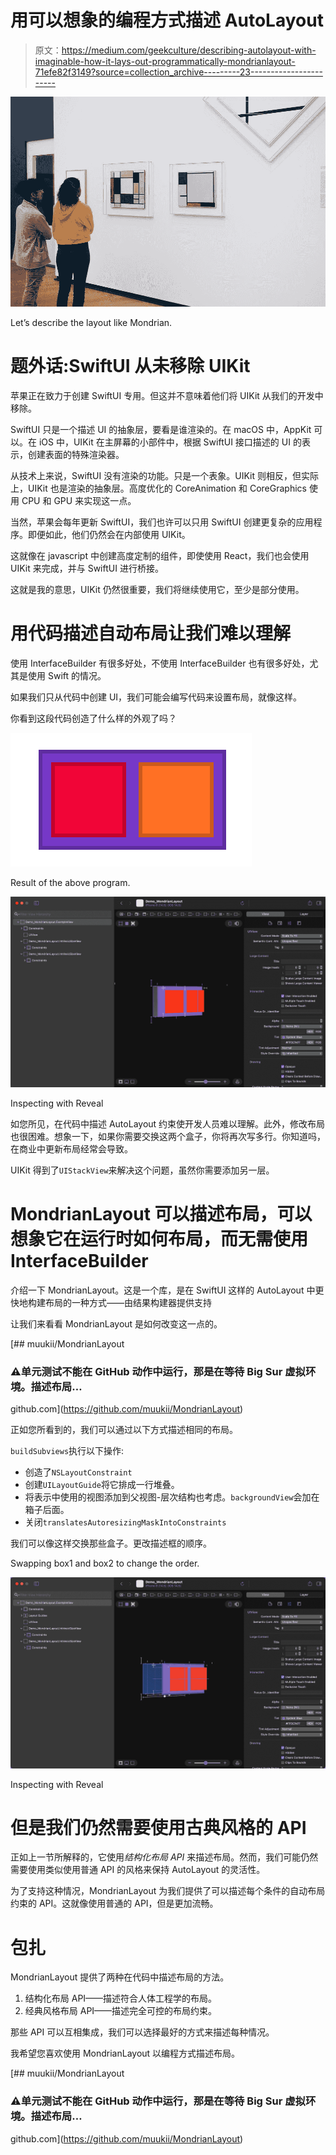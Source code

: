 # 用可以想象的编程方式描述 AutoLayout

> 原文：<https://medium.com/geekculture/describing-autolayout-with-imaginable-how-it-lays-out-programmatically-mondrianlayout-71efe82f3149?source=collection_archive---------23----------------------->

![](img/169f81347cdde98d73a8ce6908562187.png)

Let’s describe the layout like Mondrian.

# 题外话:SwiftUI 从未移除 UIKit

苹果正在致力于创建 SwiftUI 专用。但这并不意味着他们将 UIKit 从我们的开发中移除。

SwiftUI 只是一个描述 UI 的抽象层，要看是谁渲染的。在 macOS 中，AppKit 可以。在 iOS 中，UIKit 在主屏幕的小部件中，根据 SwiftUI 接口描述的 UI 的表示，创建表面的特殊渲染器。

从技术上来说，SwiftUI 没有渲染的功能。只是一个表象。UIKit 则相反，但实际上，UIKit 也是渲染的抽象层。高度优化的 CoreAnimation 和 CoreGraphics 使用 CPU 和 GPU 来实现这一点。

当然，苹果会每年更新 SwiftUI，我们也许可以只用 SwiftUI 创建更复杂的应用程序。即便如此，他们仍然会在内部使用 UIKit。

这就像在 javascript 中创建高度定制的组件，即使使用 React，我们也会使用 UIKit 来完成，并与 SwiftUI 进行桥接。

这就是我的意思，UIKit 仍然很重要，我们将继续使用它，至少是部分使用。

# 用代码描述自动布局让我们难以理解

使用 InterfaceBuilder 有很多好处，不使用 InterfaceBuilder 也有很多好处，尤其是使用 Swift 的情况。

如果我们只从代码中创建 UI，我们可能会编写代码来设置布局，就像这样。

你看到这段代码创造了什么样的外观了吗？

![](img/cd92c9c19a7815375a4803242f95f8dc.png)

Result of the above program.

![](img/37136e9a0ebc5011122dda3c9933a8f2.png)

Inspecting with Reveal

如您所见，在代码中描述 AutoLayout 约束使开发人员难以理解。此外，修改布局也很困难。想象一下，如果你需要交换这两个盒子，你将再次写多行。你知道吗，在商业中更新布局经常会导致。

UIKit 得到了`UIStackView`来解决这个问题，虽然你需要添加另一层。

# MondrianLayout 可以描述布局，可以想象它在运行时如何布局，而无需使用 InterfaceBuilder

介绍一下 MondrianLayout。这是一个库，是在 SwiftUI 这样的 AutoLayout 中更快地构建布局的一种方式——由结果构建器提供支持

让我们来看看 MondrianLayout 是如何改变这一点的。

[](https://github.com/muukii/MondrianLayout) [## muukii/MondrianLayout

### ⚠️单元测试不能在 GitHub 动作中运行，那是在等待 Big Sur 虚拟环境。描述布局…

github.com](https://github.com/muukii/MondrianLayout) 

正如您所看到的，我们可以通过以下方式描述相同的布局。

`buildSubviews`执行以下操作:

*   创造了`NSLayoutConstraint`
*   创建`UILayoutGuide`将它排成一行堆叠。
*   将表示中使用的视图添加到父视图-层次结构也考虑。`backgroundView`会加在箱子后面。
*   关闭`translatesAutoresizingMaskIntoConstraints`

我们可以像这样交换那些盒子。更改描述框的顺序。

Swapping box1 and box2 to change the order.

![](img/83e154cd2ea2240ea8c33636c5072481.png)

Inspecting with Reveal

# 但是我们仍然需要使用古典风格的 API

正如上一节所解释的，它使用*结构化布局 API* 来描述布局。然而，我们可能仍然需要使用类似使用普通 API 的风格来保持 AutoLayout 的灵活性。

为了支持这种情况，MondrianLayout 为我们提供了可以描述每个条件的自动布局约束的 API。这就像使用普通的 API，但是更加流畅。

# 包扎

MondrianLayout 提供了两种在代码中描述布局的方法。

1.  结构化布局 API——描述符合人体工程学的布局。
2.  经典风格布局 API——描述完全可控的布局约束。

那些 API 可以互相集成，我们可以选择最好的方式来描述每种情况。

我希望您喜欢使用 MondrianLayout 以编程方式描述布局。

[](https://github.com/muukii/MondrianLayout) [## muukii/MondrianLayout

### ⚠️单元测试不能在 GitHub 动作中运行，那是在等待 Big Sur 虚拟环境。描述布局…

github.com](https://github.com/muukii/MondrianLayout)